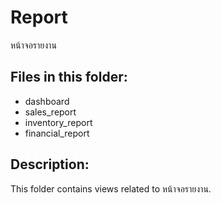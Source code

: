 # Report

หน้าจอรายงาน

## Files in this folder:

- dashboard
- sales_report
- inventory_report
- financial_report

## Description:

This folder contains views related to หน้าจอรายงาน.
